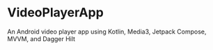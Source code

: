 # VideoPlayerApp
An Android video player app using Kotlin, Media3, Jetpack Compose, MVVM, and Dagger Hilt
